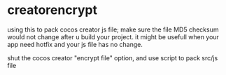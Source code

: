 # creatorencrypt

using this to pack cocos creator js file; make sure the file MD5 checksum would not change after u build your project. it might be usefull when your app need hotfix and your js file has no change.

shut the cocos creator "encrypt file" option, and use script to pack src/js file
